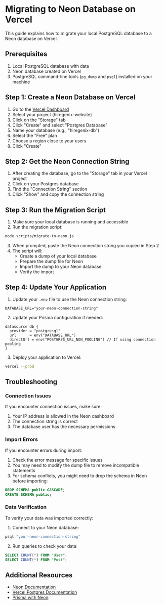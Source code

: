 # Migrating to Neon Database on Vercel

This guide explains how to migrate your local PostgreSQL database to a Neon database on Vercel.

## Prerequisites

1. Local PostgreSQL database with data
2. Neon database created on Vercel
3. PostgreSQL command-line tools (`pg_dump` and `psql`) installed on your machine

## Step 1: Create a Neon Database on Vercel

1. Go to the [Vercel Dashboard](https://vercel.com/dashboard)
2. Select your project (hiregenix-website)
3. Click on the "Storage" tab
4. Click "Create" and select "Postgres Database"
5. Name your database (e.g., "hiregenix-db")
6. Select the "Free" plan
7. Choose a region close to your users
8. Click "Create"

## Step 2: Get the Neon Connection String

1. After creating the database, go to the "Storage" tab in your Vercel project
2. Click on your Postgres database
3. Find the "Connection String" section
4. Click "Show" and copy the connection string

## Step 3: Run the Migration Script

1. Make sure your local database is running and accessible
2. Run the migration script:

```bash
node scripts/migrate-to-neon.js
```

3. When prompted, paste the Neon connection string you copied in Step 2
4. The script will:
   - Create a dump of your local database
   - Prepare the dump file for Neon
   - Import the dump to your Neon database
   - Verify the import

## Step 4: Update Your Application

1. Update your `.env` file to use the Neon connection string:

```
DATABASE_URL="your-neon-connection-string"
```

2. Update your Prisma configuration if needed:

```prisma
datasource db {
  provider = "postgresql"
  url      = env("DATABASE_URL")
  directUrl = env("POSTGRES_URL_NON_POOLING") // If using connection pooling
}
```

3. Deploy your application to Vercel:

```bash
vercel --prod
```

## Troubleshooting

### Connection Issues

If you encounter connection issues, make sure:

1. Your IP address is allowed in the Neon dashboard
2. The connection string is correct
3. The database user has the necessary permissions

### Import Errors

If you encounter errors during import:

1. Check the error message for specific issues
2. You may need to modify the dump file to remove incompatible statements
3. For schema conflicts, you might need to drop the schema in Neon before importing:

```sql
DROP SCHEMA public CASCADE;
CREATE SCHEMA public;
```

### Data Verification

To verify your data was imported correctly:

1. Connect to your Neon database:

```bash
psql "your-neon-connection-string"
```

2. Run queries to check your data:

```sql
SELECT COUNT(*) FROM "User";
SELECT COUNT(*) FROM "Post";
```

## Additional Resources

- [Neon Documentation](https://neon.tech/docs)
- [Vercel Postgres Documentation](https://vercel.com/docs/storage/vercel-postgres)
- [Prisma with Neon](https://neon.tech/docs/guides/prisma)
